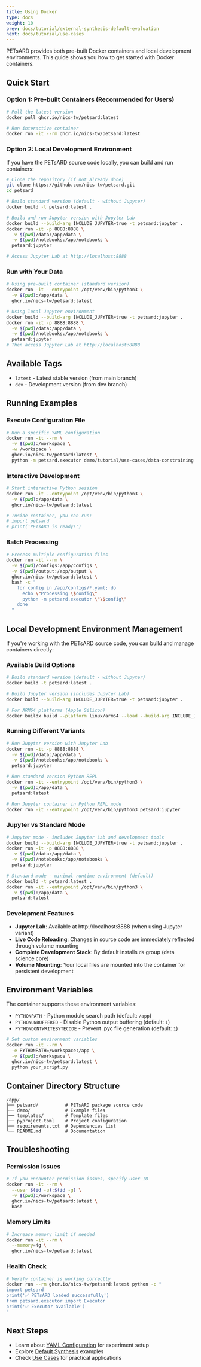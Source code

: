 ```yaml
---
title: Using Docker
type: docs
weight: 10
prev: docs/tutorial/external-synthesis-default-evaluation
next: docs/tutorial/use-cases
---
```


PETsARD provides both pre-built Docker containers and local development environments. This guide shows you how to get started with Docker containers.

## Quick Start

### Option 1: Pre-built Containers (Recommended for Users)

```bash
# Pull the latest version
docker pull ghcr.io/nics-tw/petsard:latest

# Run interactive container
docker run -it --rm ghcr.io/nics-tw/petsard:latest
```

### Option 2: Local Development Environment

If you have the PETsARD source code locally, you can build and run containers:

```bash
# Clone the repository (if not already done)
git clone https://github.com/nics-tw/petsard.git
cd petsard

# Build standard version (default - without Jupyter)
docker build -t petsard:latest .

# Build and run Jupyter version with Jupyter Lab
docker build --build-arg INCLUDE_JUPYTER=true -t petsard:jupyter .
docker run -it -p 8888:8888 \
  -v $(pwd)/data:/app/data \
  -v $(pwd)/notebooks:/app/notebooks \
  petsard:jupyter

# Access Jupyter Lab at http://localhost:8888
```

### Run with Your Data

```bash
# Using pre-built container (standard version)
docker run -it --entrypoint /opt/venv/bin/python3 \
  -v $(pwd):/app/data \
  ghcr.io/nics-tw/petsard:latest

# Using local Jupyter environment
docker build --build-arg INCLUDE_JUPYTER=true -t petsard:jupyter .
docker run -it -p 8888:8888 \
  -v $(pwd)/data:/app/data \
  -v $(pwd)/notebooks:/app/notebooks \
  petsard:jupyter
# Then access Jupyter Lab at http://localhost:8888
```

## Available Tags

- `latest` - Latest stable version (from main branch)
- `dev` - Development version (from dev branch)

## Running Examples

### Execute Configuration File

```bash
# Run a specific YAML configuration
docker run -it --rm \
  -v $(pwd):/workspace \
  -w /workspace \
  ghcr.io/nics-tw/petsard:latest \
  python -m petsard.executor demo/tutorial/use-cases/data-constraining.yaml
```

### Interactive Development

```bash
# Start interactive Python session
docker run -it --entrypoint /opt/venv/bin/python3 \
  -v $(pwd):/app/data \
  ghcr.io/nics-tw/petsard:latest

# Inside container, you can run:
# import petsard
# print('PETsARD is ready!')
```

### Batch Processing

```bash
# Process multiple configuration files
docker run -it --rm \
  -v $(pwd)/configs:/app/configs \
  -v $(pwd)/output:/app/output \
  ghcr.io/nics-tw/petsard:latest \
  bash -c "
    for config in /app/configs/*.yaml; do
      echo \"Processing \$config\"
      python -m petsard.executor \"\$config\"
    done
  "
```

## Local Development Environment Management

If you're working with the PETsARD source code, you can build and manage containers directly:

### Available Build Options

```bash
# Build standard version (default - without Jupyter)
docker build -t petsard:latest .

# Build Jupyter version (includes Jupyter Lab)
docker build --build-arg INCLUDE_JUPYTER=true -t petsard:jupyter .

# For ARM64 platforms (Apple Silicon)
docker buildx build --platform linux/arm64 --load --build-arg INCLUDE_JUPYTER=true -t petsard:jupyter --no-cache .
```

### Running Different Variants

```bash
# Run Jupyter version with Jupyter Lab
docker run -it -p 8888:8888 \
  -v $(pwd)/data:/app/data \
  -v $(pwd)/notebooks:/app/notebooks \
  petsard:jupyter

# Run standard version Python REPL
docker run -it --entrypoint /opt/venv/bin/python3 \
  -v $(pwd):/app/data \
  petsard:latest

# Run Jupyter container in Python REPL mode
docker run -it --entrypoint /opt/venv/bin/python3 petsard:jupyter
```

### Jupyter vs Standard Mode

```bash
# Jupyter mode - includes Jupyter Lab and development tools
docker build --build-arg INCLUDE_JUPYTER=true -t petsard:jupyter .
docker run -it -p 8888:8888 \
  -v $(pwd)/data:/app/data \
  -v $(pwd)/notebooks:/app/notebooks \
  petsard:jupyter

# Standard mode - minimal runtime environment (default)
docker build -t petsard:latest .
docker run -it --entrypoint /opt/venv/bin/python3 \
  -v $(pwd):/app/data \
  petsard:latest
```

### Development Features

- **Jupyter Lab**: Available at http://localhost:8888 (when using Jupyter variant)
- **Live Code Reloading**: Changes in source code are immediately reflected through volume mounting
- **Complete Development Stack**: By default installs `ds` group (data science core)
- **Volume Mounting**: Your local files are mounted into the container for persistent development

## Environment Variables

The container supports these environment variables:

- `PYTHONPATH` - Python module search path (default: `/app`)
- `PYTHONUNBUFFERED` - Disable Python output buffering (default: `1`)
- `PYTHONDONTWRITEBYTECODE` - Prevent .pyc file generation (default: `1`)

```bash
# Set custom environment variables
docker run -it --rm \
  -e PYTHONPATH=/workspace:/app \
  -v $(pwd):/workspace \
  ghcr.io/nics-tw/petsard:latest \
  python your_script.py
```

## Container Directory Structure

```
/app/
├── petsard/          # PETsARD package source code
├── demo/             # Example files
├── templates/        # Template files
├── pyproject.toml    # Project configuration
├── requirements.txt  # Dependencies list
└── README.md         # Documentation
```

## Troubleshooting

### Permission Issues

```bash
# If you encounter permission issues, specify user ID
docker run -it --rm \
  --user $(id -u):$(id -g) \
  -v $(pwd):/workspace \
  ghcr.io/nics-tw/petsard:latest \
  bash
```

### Memory Limits

```bash
# Increase memory limit if needed
docker run -it --rm \
  --memory=4g \
  ghcr.io/nics-tw/petsard:latest
```

### Health Check

```bash
# Verify container is working correctly
docker run --rm ghcr.io/nics-tw/petsard:latest python -c "
import petsard
print('✅ PETsARD loaded successfully')
from petsard.executor import Executor
print('✅ Executor available')
"
```

## Next Steps

- Learn about [YAML Configuration](../yaml-config) for experiment setup
- Explore [Default Synthesis](../default-synthesis) examples
- Check [Use Cases](../use-cases) for practical applications